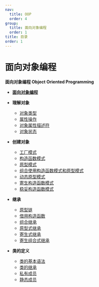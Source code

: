 ```yaml
---
nav:
  title: OOP
  order: 4
group:
  title: 面向对象编程
  order: 1
title: 目录
order: 1
---
```


# 面向对象编程

**面向对象编程 Object Oriented Programming**

- [**面向对象编程**](/object-oriented-programming/object-oriented-programming)
- **理解对象**
  - [对象类型](/object-oriented-programming/object-understand/the-object-type)
  - [属性操作](/object-oriented-programming/object-understand/manipulating-property)
  - [对象属性描述符](/object-oriented-programming/object-understand/attributes-object)
  - [对象状态](/object-oriented-programming/object-understand/the-object-status)
- **创建对象**
  - [工厂模式](/object-oriented-programming/object-creation/the-factory-pattern)
  - [构造函数模式](/object-oriented-programming/object-creation/the-constructor-pattern)
  - [原型模式](/object-oriented-programming/object-creation/the-prototype-pattern)
  - [组合使用构造函数模式和原型模式](/object-oriented-programming/object-creation/combination-constructor-and-prototype-pattern)
  - [动态原型模式](/object-oriented-programming/object-creation/dynamic-prototype-pattern)
  - [寄生构造函数模式](/object-oriented-programming/object-creation/parastic-constructor-pattern)
  - [稳妥构造函数模式](/object-oriented-programming/object-creation/durable-constructor-pattern)
- **继承**

  - [原型链](/object-oriented-programming/inheritance/prototype-chain)
  - [借用构造函数](/object-oriented-programming/inheritance/constructor-stealing)
  - [组合继承](/object-oriented-programming/inheritance/combination-inheritance)
  - [原型式继承](/object-oriented-programming/inheritance/prototypal-inheritance)
  - [寄生式继承](/object-oriented-programming/inheritance/parasitic-inheritance)
  - [寄生组合式继承](/object-oriented-programming/inheritance/parasitic-combination-inheritance)

- **类的定义**
  - [类的基本语法](/object-oriented-programming/class-definitions/class-basic)
  - [类的继承](/object-oriented-programming/class-definitions/class-extends)
  - [私有成员](/object-oriented-programming/class-definitions/class-private-member)
  - [静态成员](/object-oriented-programming/class-definitions/class-static-member)
